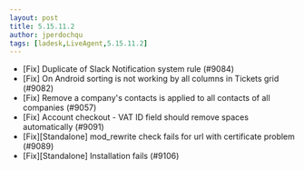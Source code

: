 ```yaml
---
layout: post
title: 5.15.11.2
author: jperdochqu
tags: [ladesk,LiveAgent,5.15.11.2]
---
```


- [Fix] Duplicate of Slack Notification system rule (#9084)
- [Fix] On Android sorting is not working by all columns in Tickets grid (#9082)
- [Fix] Remove a company's contacts is applied to all contacts of all companies (#9057)
- [Fix] Account checkout - VAT ID field should remove spaces automatically (#9091)
- [Fix][Standalone] mod_rewrite check fails for url with certificate problem (#9089)
- [Fix][Standalone] Installation fails (#9106)
